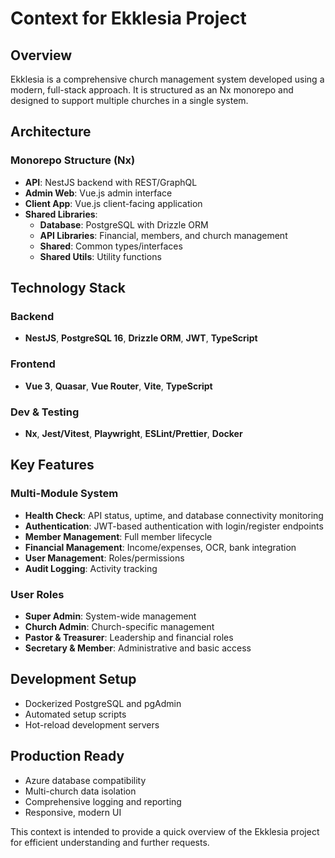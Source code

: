 # Context for Ekklesia Project

## Overview
Ekklesia is a comprehensive church management system developed using a modern, full-stack approach. It is structured as an Nx monorepo and designed to support multiple churches in a single system.

## Architecture

### Monorepo Structure (Nx)
- **API**: NestJS backend with REST/GraphQL
- **Admin Web**: Vue.js admin interface
- **Client App**: Vue.js client-facing application
- **Shared Libraries**:
  - **Database**: PostgreSQL with Drizzle ORM
  - **API Libraries**: Financial, members, and church management
  - **Shared**: Common types/interfaces
  - **Shared Utils**: Utility functions

## Technology Stack

### Backend
- **NestJS**, **PostgreSQL 16**, **Drizzle ORM**, **JWT**, **TypeScript**

### Frontend
- **Vue 3**, **Quasar**, **Vue Router**, **Vite**, **TypeScript**

### Dev & Testing
- **Nx**, **Jest/Vitest**, **Playwright**, **ESLint/Prettier**, **Docker**

## Key Features

### Multi-Module System
- **Health Check**: API status, uptime, and database connectivity monitoring
- **Authentication**: JWT-based authentication with login/register endpoints
- **Member Management**: Full member lifecycle
- **Financial Management**: Income/expenses, OCR, bank integration
- **User Management**: Roles/permissions
- **Audit Logging**: Activity tracking

### User Roles
- **Super Admin**: System-wide management
- **Church Admin**: Church-specific management
- **Pastor & Treasurer**: Leadership and financial roles
- **Secretary & Member**: Administrative and basic access

## Development Setup
- Dockerized PostgreSQL and pgAdmin
- Automated setup scripts
- Hot-reload development servers

## Production Ready
- Azure database compatibility
- Multi-church data isolation
- Comprehensive logging and reporting
- Responsive, modern UI

This context is intended to provide a quick overview of the Ekklesia project for efficient understanding and further requests.
